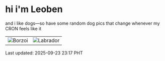 # hi i'm Leoben

and i like dogs—so have some random dog pics that change whenever my CRON feels like it

|  |  |
|--------|----------|
| ![Borzoi](https://random-dog-vercel.vercel.app/api/random-borzoi?v=1758640669) | ![Labrador](https://random-dog-vercel.vercel.app/api/random-labrador?v=1758640669) |

Last updated: 2025-09-23 23:17 PHT

